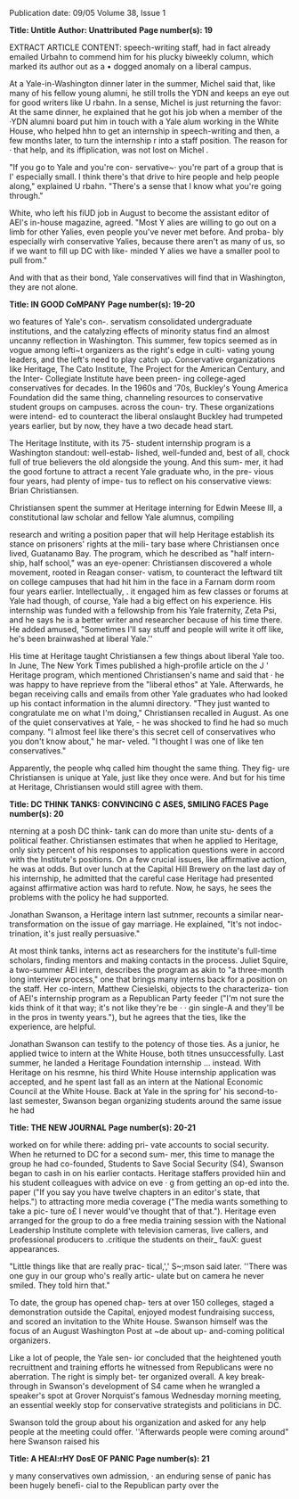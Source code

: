 Publication date: 09/05
Volume 38, Issue 1

**Title:  Untitle**
**Author: Unattributed**
**Page number(s): 19**

EXTRACT ARTICLE CONTENT:
speech-writing staff, had in fact 
already emailed Urbahn to commend 
him for his plucky biweekly column, 
which marked its author out as a 
• 
dogged anomaly on a liberal campus. 


At a Yale-in-Washington dinner later 
in the summer, Michel said that, like 
many of his fellow young alumni, he 
still trolls the YDN and keeps an eye 
out for good writers like U rbahn. In a 
sense, Michel is just returning the 
favor: At the same dinner, he 
explained that he got his job when a 
member of the ·YDN alumni board 
put him in touch with a Yale alum 
working in the White House, who 
helped hhn to get an internship in 
speech-writing and 
then, a 
few 
months later, to turn the internship 
r into a staff position. The reason for 
· that help, and its iffiplication, was not 
lost on Michel . 


"If you go to Yale and you're con-
servative~· you're part of a group that is 
I' 
especially small. I think there's that 
drive to hire people and help people 
along," explained U rbahn. "There's a 
sense that I 
know what you're 
going through." 


White, who left his fiUD job in 
August to become the assistant editor 
of AEI's in-house magazine, agreed. 
"Most Y alies are willing to go out on a 
limb for other Yalies, even people 
you've never met before. And proba-
bly especially wirh conservative Yalies, 
because there aren't as many of us, so 
if we want to fill up DC with like-
minded Y alies we have a smaller pool 
to pull from." 


And with that as their bond, Yale 
conservatives 
will 
find 
that in 
Washington, they are not alone. 


**Title: IN GOOD CoMPANY**
**Page number(s): 19-20**

wo features of Yale's con-. 
servatism 
consolidated 
undergraduate institutions, 
and the catalyzing effects of 
minority status 
find an 
almost 
uncanny 
reflection 
in 
Washington. This summer, few topics 
seemed as in vogue among lefti~t 
organizers as the right's edge in culti-
vating young leaders, and the left's 
need to play catch up. Conservative 
organizations like Heritage, The Cato 
Institute, 
The 
Project 
for 
the 
American Century, and the Inter-
Collegiate Institute have been preen-
ing college-aged conservatives for 
decades. In the 1960s and '70s, 
Buckley's Young America Foundation 
did the 
same thing, channeling 
resources to conservative student 
groups on campuses. across the coun-
try. These organizations were intend-
ed to counteract the liberal onslaught 
Buckley had trumpeted years earlier, 
but by now, they have a two decade 
head start. 


The Heritage Institute, with its 75-
student internship program is a 
Washington 
standout: 
well-estab-
lished, well-funded and, best of all, 
chock full of true believers 
the old 
alongside the young. And this sum-
mer, it had the good fortune to attract 
a recent Yale graduate who, in the pre-
vious four years, had plenty of impe-
tus to reflect on his conservative 
views: Brian Christiansen. 


Christiansen spent the summer at 
Heritage interning for Edwin Meese 
III, a constitutional law scholar and 
fellow 
Yale 
alumnus, 
compiling 


research and writing a position paper 
that will help Heritage establish its 
stance on prisoners' rights at the mili-
tary base where Christiansen once 
lived, Guatanamo Bay. The program, 
which he described as "half intern-
ship, half school," was an eye-opener: 
Christiansen discovered a whole 
movement, rooted in Reagan conser-
vatism, to counteract the leftward tilt 
on college campuses that had hit him 
in the face in a Farnam dorm room 
four years earlier. Intellectually, . it 
engaged him as few classes or forums 
at Yale had 
though, of course, Yale 
had a big effect on his experience. His 
internship was funded with a fellowship 
from his Yale fraternity, Zeta Psi, and he 
says he is a better writer and researcher 
because of his time there. He added 
amused, "Sometimes I'll say stuff and 
people will write it off like, he's been 
brainwashed at liberal Yale.'' 


His time at Heritage taught 
Christiansen a few things about liberal 
Yale too. In June, The New York Times 
published a high-profile article on the 
J 
' 
Heritage program, which mentioned 
Christiansen's name and said that · he 
was happy to have reprieve from the 
"liberal ethos" at Yale. Afterwards, he 
began receiving calls and emails from 
other Yale graduates who had looked 
up his contact information in the 
alumni directory. "They just wanted to 
congratulate me on what I'm doing," 
Christiansen recalled in August. As 
one of the quiet conservatives at Yale, -
he was shocked to find he had so 
much company. "I a1most feel like 
there's this secret cell of conservatives 
who you don't know about," he mar-
veled. "I thought I was one of like ten 
conservatives." 


Apparently, the people whq called 
him thought the same thing. They fig-
ure Christiansen is unique at Yale, just 
like they once were. And but for his 
time at Heritage, Christiansen would 
still agree with them.


**Title: DC THINK 
TANKS: 
CONVINCING 
C ASES, SMILING FACES**
**Page number(s): 20**

nterning at a posh DC think-
tank can do more than unite stu-
dents of a political feather. 
Christiansen estimates that 
when he applied to Heritage, only 
sixty percent of his responses to 
application questions were in accord 
with the Institute's positions. On a 
few crucial issues, like affirmative 
action, he was at odds. But over 
lunch at the Capital Hill Brewery on 
the last day of his internship, he 
admitted that the careful case 
Heritage had presented against 
affirmative action was hard to 
refute. Now, he says, he sees the 
problems with the policy he had 
supported. 


Jonathan Swanson, a Heritage intern 
last sutnmer, recounts a similar near-
transformation on the issue of gay 
marriage. He explained, "It's not indoc-
trination, it's just really persuasive." 


At most think tanks, interns act as 
researchers for the institute's full-time 
scholars, finding mentors and making 
contacts in the process. Juliet Squire, a 
two-summer AEI intern, describes the 
program as akin to "a three-month 
long interview process," one that 
brings many interns back for a position 
on the staff. Her co-intern, Matthew 
Ciesielski, objects to the characteriza-
tion of AEI's internship program as a 
Republican Party feeder ("I'm not sure 
the kids think of it that way; it's not like 
they're be · 
· gin single-A and they'll 
be in the pros in twenty years."), but he 
agrees that the ties, like the experience, 
are helpful. 


Jonathan Swanson can testify to the 
potency of those ties. As a junior, he 
applied twice to intern at the White 
House, both titnes unsuccessfully. Last 
summer, 
he 
landed 
a 
Heritage 
Foundation internship ... instead. With 
Heritage on his resmne, his third White 
House internship application was 
accepted, and he spent last fall as an 
intern at the National Economic 
Council at the White House. Back at 
Yale in the spring for' his second-to-last 
semester, Swanson began organizing 
students around the same issue he had

**Title: THE NEW JOURNAL**
**Page number(s): 20-21**

worked on for while there: adding pri-
vate accounts to social security. When 
he returned to DC for a second sum-
mer, this time to manage the group he 
had co-founded, Students to Save 
Social Security (S4), Swanson began to 
cash in on his earlier contacts. Heritage 
staffers provided hiin and his student 
colleagues with advice on eve 
· g 
from getting an op-ed into the. paper 
("If you say you have twelve chapters 
in an editor's state, that helps.") to 
attracting more media coverage ("The 
media wants something to take a pic-
ture o£ I never would've thought that 
of that."). Heritage even arranged for 
the group to do a free media training 
session with the National Leadership 
Institute 
complete with television 
cameras, live callers, and professional 
producers to .critique the students on 
their_ fauX: guest appearances. 


"Little things like that are really prac-
tical,',' S~;mson said later. ''There was 
one guy in our group who's really artic-
ulate but on camera he never smiled. 
They told hirn that." 


To date, the group has opened chap-
ters at over 150 colleges, staged a 
demonstration outside the Capital, 
enjoyed modest fundraising success, and 
scored an invitation to the White House. 
Swanson himself was the focus of an 
August Washington Post at ~de about up-
and-coming political organizers. 


Like a lot of people, the Yale sen-
ior concluded that the heightened 
youth recruittnent and training efforts 
he witnessed from Republicans were 
no aberration. The right is simply bet-
ter organized overall. A key break-
through in Swanson's development of 
S4 came when he wrangled a speaker's 
spot at Grover Norquist's famous 
Wednesday morning meeting, an 
essential weekly stop for conservative 
strategists and politicians in DC. 


Swanson told the group about his 
organization and asked for any help 
people at the meeting could offer. 
''Afterwards people were coming 
around" 
here Swanson raised his


**Title: A HEAI:rHY DosE OF PANIC**
**Page number(s): 21**

y many conservatives 
own 
admission, · an 
enduring sense of panic 
has been hugely benefi-
cial to the Republican party over the